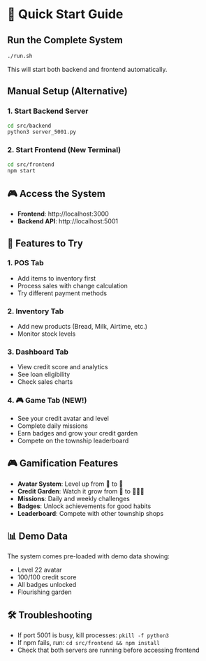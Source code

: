 # 🚀 Quick Start Guide

## Run the Complete System

```bash
./run.sh
```

This will start both backend and frontend automatically.

## Manual Setup (Alternative)

### 1. Start Backend Server
```bash
cd src/backend
python3 server_5001.py
```

### 2. Start Frontend (New Terminal)
```bash
cd src/frontend
npm start
```

## 🎮 Access the System

- **Frontend**: http://localhost:3000
- **Backend API**: http://localhost:5001

## 🎯 Features to Try

### 1. **POS Tab**
- Add items to inventory first
- Process sales with change calculation
- Try different payment methods

### 2. **Inventory Tab** 
- Add new products (Bread, Milk, Airtime, etc.)
- Monitor stock levels

### 3. **Dashboard Tab**
- View credit score and analytics
- See loan eligibility
- Check sales charts

### 4. **🎮 Game Tab** (NEW!)
- See your credit avatar and level
- Complete daily missions
- Earn badges and grow your credit garden
- Compete on the township leaderboard

## 🎮 Gamification Features

- **Avatar System**: Level up from 🌱 to 👑
- **Credit Garden**: Watch it grow from 🌰 to 🌳🌺🦋
- **Missions**: Daily and weekly challenges
- **Badges**: Unlock achievements for good habits
- **Leaderboard**: Compete with other township shops

## 📊 Demo Data

The system comes pre-loaded with demo data showing:
- Level 22 avatar
- 100/100 credit score
- All badges unlocked
- Flourishing garden

## 🛠 Troubleshooting

- If port 5001 is busy, kill processes: `pkill -f python3`
- If npm fails, run: `cd src/frontend && npm install`
- Check that both servers are running before accessing frontend